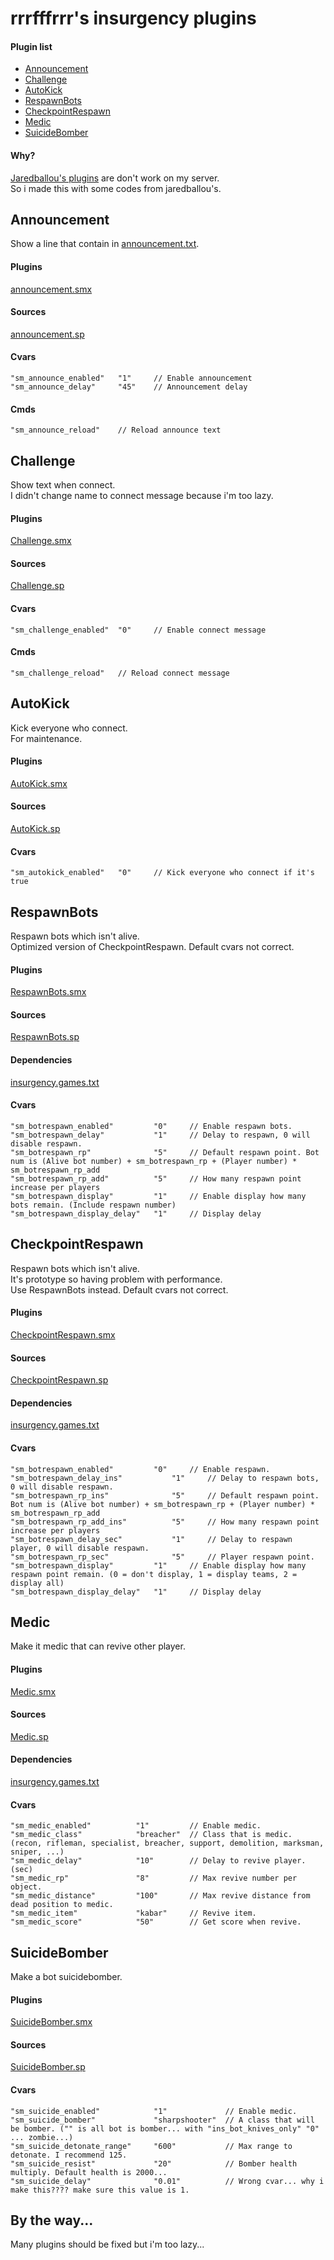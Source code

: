 # rrrfffrrr's insurgency plugins
#### Plugin list
* [Announcement](#Announcement)
* [Challenge](#Challenge)
* [AutoKick](#AutoKick)
* [RespawnBots](#RespawnBots)
* [CheckpointRespawn](#CheckpointRespawn)
* [Medic](#Medic)
* [SuicideBomber](#SuicideBomber)

#### Why?
[Jaredballou's plugins](https://github.com/jaredballou/insurgency-sourcemod) are don't work on my server.  
So i made this with some codes from jaredballou's.

## Announcement
Show a line that contain in [announcement.txt](announcement.txt).

#### Plugins
[announcement.smx](plugins/announcement.smx)

#### Sources
[announcement.sp](scripting/announcement.sp)

#### Cvars
```
"sm_announce_enabled"	"1"		// Enable announcement
"sm_announce_delay"		"45"	// Announcement delay
```

#### Cmds
```
"sm_announce_reload"	// Reload announce text
```

## Challenge
Show text when connect.  
I didn't change name to connect message because i'm too lazy.

#### Plugins
[Challenge.smx](plugins/Challenge.smx)

#### Sources
[Challenge.sp](scripting/Challenge.sp)

#### Cvars
```
"sm_challenge_enabled"	"0"		// Enable connect message
```

#### Cmds
```
"sm_challenge_reload"	// Reload connect message
```

## AutoKick
Kick everyone who connect.  
For maintenance.

#### Plugins
[AutoKick.smx](plugins/AutoKick.smx)

#### Sources
[AutoKick.sp](scripting/AutoKick.sp)

#### Cvars
```
"sm_autokick_enabled"	"0"		// Kick everyone who connect if it's true
```

## RespawnBots
Respawn bots which isn't alive.  
Optimized version of CheckpointRespawn.
Default cvars not correct.

#### Plugins
[RespawnBots.smx](plugins/RespawnBots.smx)

#### Sources
[RespawnBots.sp](scripting/RespawnBots.sp)

#### Dependencies
[insurgency.games.txt](gamedata/insurgency.games.txt)

#### Cvars
```
"sm_botrespawn_enabled"			"0"		// Enable respawn bots.
"sm_botrespawn_delay"			"1"		// Delay to respawn, 0 will disable respawn.
"sm_botrespawn_rp"				"5"		// Default respawn point. Bot num is (Alive bot number) + sm_botrespawn_rp + (Player number) * sm_botrespawn_rp_add
"sm_botrespawn_rp_add"			"5"		// How many respawn point increase per players
"sm_botrespawn_display"			"1"		// Enable display how many bots remain. (Include respawn number)
"sm_botrespawn_display_delay"	"1"		// Display delay
```

## CheckpointRespawn
Respawn bots which isn't alive.  
It's prototype so having problem with performance.  
Use RespawnBots instead.
Default cvars not correct.

#### Plugins
[CheckpointRespawn.smx](plugins/CheckpointRespawn.smx)

#### Sources
[CheckpointRespawn.sp](scripting/CheckpointRespawn.sp)

#### Dependencies
[insurgency.games.txt](gamedata/insurgency.games.txt)

#### Cvars
```
"sm_botrespawn_enabled"			"0"		// Enable respawn.
"sm_botrespawn_delay_ins"			"1"		// Delay to respawn bots, 0 will disable respawn.
"sm_botrespawn_rp_ins"				"5"		// Default respawn point. Bot num is (Alive bot number) + sm_botrespawn_rp + (Player number) * sm_botrespawn_rp_add
"sm_botrespawn_rp_add_ins"			"5"		// How many respawn point increase per players
"sm_botrespawn_delay_sec"			"1"		// Delay to respawn player, 0 will disable respawn.
"sm_botrespawn_rp_sec"				"5"		// Player respawn point.
"sm_botrespawn_display"			"1"		// Enable display how many respawn point remain. (0 = don't display, 1 = display teams, 2 = display all)
"sm_botrespawn_display_delay"	"1"		// Display delay
```

## Medic
Make it medic that can revive other player.

#### Plugins
[Medic.smx](plugins/Medic.smx)

#### Sources
[Medic.sp](scripting/Medic.sp)

#### Dependencies
[insurgency.games.txt](gamedata/insurgency.games.txt)

#### Cvars
```
"sm_medic_enabled"			"1"			// Enable medic.
"sm_medic_class"			"breacher"	// Class that is medic. (recon, rifleman, specialist, breacher, support, demolition, marksman, sniper, ...)
"sm_medic_delay"			"10"		// Delay to revive player. (sec)
"sm_medic_rp"				"8"			// Max revive number per object.
"sm_medic_distance"			"100"		// Max revive distance from dead position to medic.
"sm_medic_item"				"kabar"		// Revive item.
"sm_medic_score"			"50"		// Get score when revive.
```

## SuicideBomber
Make a bot suicidebomber.

#### Plugins
[SuicideBomber.smx](plugins/SuicideBomber.smx)

#### Sources
[SuicideBomber.sp](scripting/SuicideBomber.sp)

#### Cvars
```
"sm_suicide_enabled"			"1"				// Enable medic.
"sm_suicide_bomber"				"sharpshooter"	// A class that will be bomber. ("" is all bot is bomber... with "ins_bot_knives_only" "0" ... zombie...)
"sm_suicide_detonate_range"		"600"			// Max range to detonate. I recommend 125.
"sm_suicide_resist"				"20"			// Bomber health multiply. Default health is 2000...
"sm_suicide_delay"				"0.01"			// Wrong cvar... why i make this???? make sure this value is 1.
```

## By the way...
Many plugins should be fixed but i'm too lazy...
